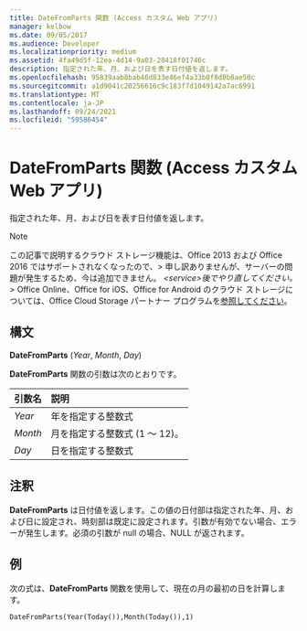 ```yaml
---
title: DateFromParts 関数 (Access カスタム Web アプリ)
manager: kelbow
ms.date: 09/05/2017
ms.audience: Developer
ms.localizationpriority: medium
ms.assetid: 4fa49d5f-12ea-4d14-9a03-28418f01746c
description: 指定された年、月、および日を表す日付値を返します。
ms.openlocfilehash: 95839aab8bab46d833e46ef4a33b0f8d0b8ae50c
ms.sourcegitcommit: a1d9041c20256616c9c183f7d1049142a7ac6991
ms.translationtype: MT
ms.contentlocale: ja-JP
ms.lasthandoff: 09/24/2021
ms.locfileid: "59586454"
---
```

# <a name="datefromparts-function-access-custom-web-app"></a>DateFromParts 関数 (Access カスタム Web アプリ)

指定された年、月、および日を表す日付値を返します。
  
> [!NOTE]
> この記事で説明するクラウド ストレージ機能は、Office 2013 および Office 2016 ではサポートされなくなったので、> 申し訳ありませんが、サーバーの問題が発生するため、今は追加できません。 *\<service\>後でやり直してください。* > Office Online、Office for iOS、Office for Android のクラウド ストレージについては、Office Cloud Storage パートナー プログラムを[参照してください](https://dev.office.com/programs/officecloudstorage)。 
  
## <a name="syntax"></a>構文

**DateFromParts** (*Year*, *Month*, *Day*) 
  
**DateFromParts** 関数の引数は次のとおりです。 
  
|**引数名**|**説明**|
|:-----|:-----|
| *Year*  <br/> |年を指定する整数式  <br/> |
| *Month*  <br/> |月を指定する整数式 (1 ～ 12)。  <br/> |
| *Day*  <br/> |日を指定する整数式  <br/> |
   
## <a name="remarks"></a>注釈

**DateFromParts** は日付値を返します。この値の日付部は指定された年、月、および日に設定され、時刻部は既定に設定されます。引数が有効でない場合、エラーが発生します。必須の引数が null の場合、NULL が返されます。 
  
## <a name="example"></a>例

次の式は、**DateFromParts** 関数を使用して、現在の月の最初の日を計算します。 
  
`DateFromParts(Year(Today()),Month(Today()),1)`



